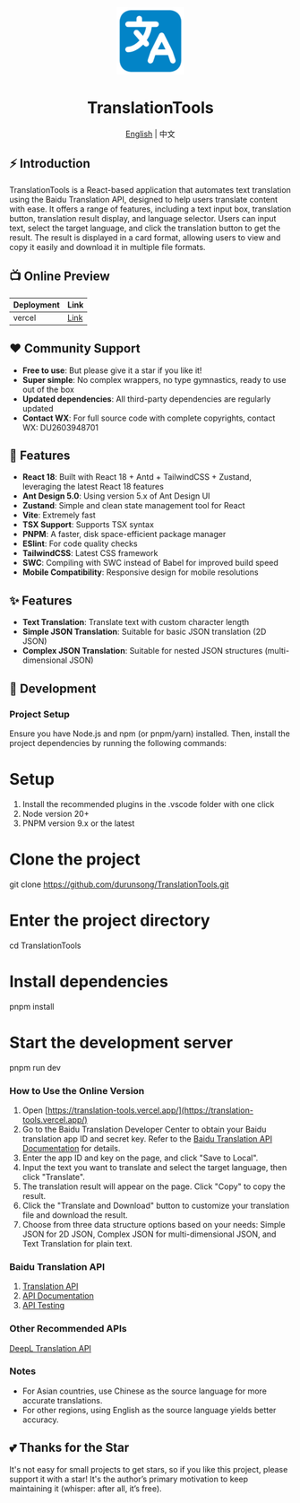<div align="center">
  <img alt="TranslationTools Logo" width="120" height="120" src="./public/logo.png">
  <h1>TranslationTools</h1>
  <span><a href="./README.md">English</a> | 中文</span>
</div>

## ⚡ Introduction

TranslationTools is a React-based application that automates text translation using the Baidu Translation API, designed to help users translate content with ease. It offers a range of features, including a text input box, translation button, translation result display, and language selector. Users can input text, select the target language, and click the translation button to get the result. The result is displayed in a card format, allowing users to view and copy it easily and download it in multiple file formats.

## 📺 Online Preview

| Deployment | Link                                          |
| ---------- | --------------------------------------------- |
| vercel     | [Link](https://translation-tools.vercel.app/) |

## ❤️ Community Support

- **Free to use**: But please give it a star if you like it!
- **Super simple**: No complex wrappers, no type gymnastics, ready to use out of the box
- **Updated dependencies**: All third-party dependencies are regularly updated
- **Contact WX**: For full source code with complete copyrights, contact WX: DU2603948701

## 🧭 Features

- **React 18**: Built with React 18 + Antd + TailwindCSS + Zustand, leveraging the latest React 18 features
- **Ant Design 5.0**: Using version 5.x of Ant Design UI
- **Zustand**: Simple and clean state management tool for React
- **Vite**: Extremely fast
- **TSX Support**: Supports TSX syntax
- **PNPM**: A faster, disk space-efficient package manager
- **ESlint**: For code quality checks
- **TailwindCSS**: Latest CSS framework
- **SWC**: Compiling with SWC instead of Babel for improved build speed
- **Mobile Compatibility**: Responsive design for mobile resolutions

## ✨ Features

- **Text Translation**: Translate text with custom character length
- **Simple JSON Translation**: Suitable for basic JSON translation (2D JSON)
- **Complex JSON Translation**: Suitable for nested JSON structures (multi-dimensional JSON)

## 🚀 Development

### Project Setup

Ensure you have Node.js and npm (or pnpm/yarn) installed. Then, install the project dependencies by running the following commands:

# Setup
1. Install the recommended plugins in the .vscode folder with one click
2. Node version 20+
3. PNPM version 9.x or the latest

# Clone the project
git clone https://github.com/durunsong/TranslationTools.git

# Enter the project directory
cd TranslationTools

# Install dependencies
pnpm install

# Start the development server
pnpm run dev

### How to Use the Online Version

1. Open [https://translation-tools.vercel.app/](https://translation-tools.vercel.app/)
2. Go to the Baidu Translation Developer Center to obtain your Baidu translation app ID and secret key. Refer to the [Baidu Translation API Documentation](https://api.fanyi.baidu.com/doc/21) for details.
3. Enter the app ID and key on the page, and click "Save to Local".
4. Input the text you want to translate and select the target language, then click "Translate".
5. The translation result will appear on the page. Click "Copy" to copy the result.
6. Click the "Translate and Download" button to customize your translation file and download the result.
7. Choose from three data structure options based on your needs: Simple JSON for 2D JSON, Complex JSON for multi-dimensional JSON, and Text Translation for plain text.

### Baidu Translation API

1. [Translation API](https://fanyi-api.baidu.com/api/trans/vip/translate)
2. [API Documentation](https://api.fanyi.baidu.com/doc/21)
3. [API Testing](https://fanyi-api.baidu.com/api/trans/product/index)

### Other Recommended APIs

[DeepL Translation API](https://www.deepl.com/zh/products/api)

### Notes

- For Asian countries, use Chinese as the source language for more accurate translations.
- For other regions, using English as the source language yields better accuracy.

## 💕 Thanks for the Star

It's not easy for small projects to get stars, so if you like this project, please support it with a star! It's the author’s primary motivation to keep maintaining it (whisper: after all, it’s free).
